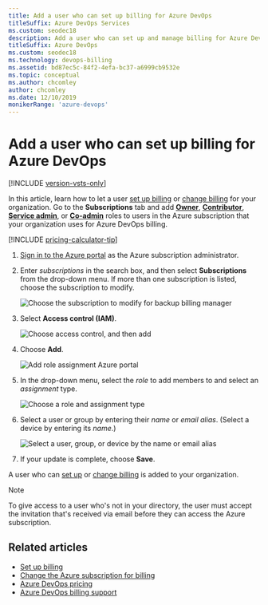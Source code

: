 ```yaml
---
title: Add a user who can set up billing for Azure DevOps
titleSuffix: Azure DevOps Services
ms.custom: seodec18
description: Add a user who can set up and manage billing for Azure DevOps.
titleSuffix: Azure DevOps
ms.custom: seodec18
ms.technology: devops-billing
ms.assetid: bd87ec5c-84f2-4efa-bc37-a6999cb9532e
ms.topic: conceptual
ms.author: chcomley
author: chcomley
ms.date: 12/10/2019
monikerRange: 'azure-devops'
---
```


# Add a user who can set up billing for Azure DevOps

[!INCLUDE [version-vsts-only](../../includes/version-vsts-only.md)]

In this article, learn how to let a user [set up billing](set-up-billing-for-your-organization-vs.md) or [change billing](change-azure-subscription.md) for your organization. Go to the **Subscriptions** tab and
add [**Owner**](/azure/role-based-access-control/built-in-roles#owner), [**Contributor**](/azure/role-based-access-control/built-in-roles#contributor), [**Service admin**](/azure/billing/billing-add-change-azure-subscription-administrator), or [**Co-admin**](/azure/billing/billing-add-change-azure-subscription-administrator) roles to users in the Azure subscription that your organization uses for Azure DevOps billing.

[!INCLUDE [pricing-calculator-tip](../../includes/pricing-calculator-tip.md)]

1.  [Sign in to the Azure portal](https://portal.azure.com/) as the Azure subscription administrator.

2.  Enter _subscriptions_ in the search box, and then select **Subscriptions** from the drop-down menu. If more than one subscription is listed, choose the subscription to modify.

    ![Choose the subscription to modify for backup billing manager](media/add-backup-billing-manager/choose-subscription-to-modify.png)

3.  Select **Access control (IAM)**.

    ![Choose access control, and then add](media/add-backup-billing-manager/choose-access-control.png)

4.  Choose **Add**.

    ![Add role assignment Azure portal](media/add-backup-billing-manager/add-role-assignment.png)

5.  In the drop-down menu, select the _role_ to add members to and select an _assignment_ type.

    ![Choose a role and assignment type](media/add-backup-billing-manager/choose-role-and-select-an-assignment-type.png)

6.  Select a user or group by entering their _name_ or _email alias_. (Select a device by entering its _name_.)

    ![Select a user, group, or device by the name or email alias](media/add-backup-billing-manager/add-permissions-select-member-choose-save.png)

7.  If your update is complete, choose **Save**.

A user who can [set up](set-up-billing-for-your-organization-vs.md) or [change billing](change-azure-subscription.md) is added to your organization.

> [!Note]
> To give access to a user who's not in your directory, the user must accept the invitation that's received via email before they can access the Azure subscription.

## Related articles

- [Set up billing](set-up-billing-for-your-organization-vs.md)
- [Change the Azure subscription for billing](change-azure-subscription.md)
- [Azure DevOps pricing](https://azure.microsoft.com/pricing/details/visual-studio-team-services/)
- [Azure DevOps billing support](https://azure.microsoft.com/support/devops/)
